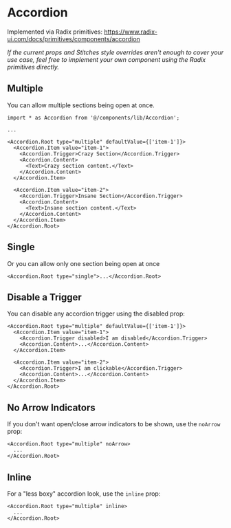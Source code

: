 # Accordion

Implemented via Radix primitives: https://www.radix-ui.com/docs/primitives/components/accordion

_If the current props and Stitches style overrides aren't enough to cover your use case, feel free to implement your own component using the Radix primitives directly._

## Multiple

You can allow multiple sections being open at once.

```tsx
import * as Accordion from '@/components/lib/Accordion';

...

<Accordion.Root type="multiple" defaultValue={['item-1']}>
  <Accordion.Item value="item-1">
    <Accordion.Trigger>Crazy Section</Accordion.Trigger>
    <Accordion.Content>
      <Text>Crazy section content.</Text>
    </Accordion.Content>
  </Accordion.Item>

  <Accordion.Item value="item-2">
    <Accordion.Trigger>Insane Section</Accordion.Trigger>
    <Accordion.Content>
      <Text>Insane section content.</Text>
    </Accordion.Content>
  </Accordion.Item>
</Accordion.Root>
```

## Single

Or you can allow only one section being open at once

```tsx
<Accordion.Root type="single">...</Accordion.Root>
```

## Disable a Trigger

You can disable any accordion trigger using the disabled prop:

```tsx
<Accordion.Root type="multiple" defaultValue={['item-1']}>
  <Accordion.Item value="item-1">
    <Accordion.Trigger disabled>I am disabled</Accordion.Trigger>
    <Accordion.Content>...</Accordion.Content>
  </Accordion.Item>

  <Accordion.Item value="item-2">
    <Accordion.Trigger>I am clickable</Accordion.Trigger>
    <Accordion.Content>...</Accordion.Content>
  </Accordion.Item>
</Accordion.Root>
```

## No Arrow Indicators

If you don't want open/close arrow indicators to be shown, use the `noArrow` prop:

```tsx
<Accordion.Root type="multiple" noArrow>
  ...
</Accordion.Root>
```

## Inline

For a "less boxy" accordion look, use the `inline` prop:

```tsx
<Accordion.Root type="multiple" inline>
  ...
</Accordion.Root>
```

